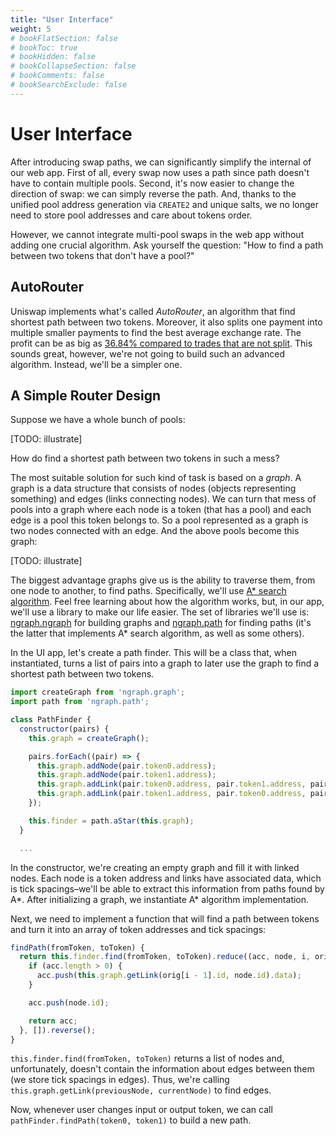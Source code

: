 ```yaml
---
title: "User Interface"
weight: 5
# bookFlatSection: false
# bookToc: true
# bookHidden: false
# bookCollapseSection: false
# bookComments: false
# bookSearchExclude: false
---
```


# User Interface

After introducing swap paths, we can significantly simplify the internal of our web app. First of all, every swap now
uses a path since path doesn't have to contain multiple pools. Second, it's now easier to change the direction of swap:
we can simply reverse the path. And, thanks to the unified pool address generation via `CREATE2` and unique salts, we
no longer need to store pool addresses and care about tokens order.

However, we cannot integrate multi-pool swaps in the web app without adding one crucial algorithm. Ask yourself the
question: "How to find a path between two tokens that don't have a pool?"

## AutoRouter

Uniswap implements what's called *AutoRouter*, an algorithm that find shortest path between two tokens. Moreover, it also
splits one payment into multiple smaller payments to find the best average exchange rate. The profit can be as big as 
[36.84% compared to trades that are not split](https://uniswap.org/blog/auto-router-v2). This sounds great, however, we're
not going to build such an advanced algorithm. Instead, we'll be a simpler one.

## A Simple Router Design

Suppose we have a whole bunch of pools:

[TODO: illustrate]

How do find a shortest path between two tokens in such a mess?

The most suitable solution for such kind of task is based on a *graph*. A graph is a data structure that consists of
nodes (objects representing something) and edges (links connecting nodes). We can turn that mess of pools into a graph
where each node is a token (that has a pool) and each edge is a pool this token belongs to. So a pool represented as a
graph is two nodes connected with an edge. And the above pools become this graph:

[TODO: illustrate]

The biggest advantage graphs give us is the ability to traverse them, from one node to another, to find paths. Specifically,
we'll use [A* search algorithm](https://en.wikipedia.org/wiki/A*_search_algorithm). Feel free learning about how the
algorithm works, but, in our app, we'll use a library to make our life easier. The set of libraries we'll use is:
[ngraph.ngraph](https://github.com/anvaka/ngraph.graph) for building graphs and [ngraph.path](https://github.com/anvaka/ngraph.path)
for finding paths (it's the latter that implements A* search algorithm, as well as some others).

In the UI app, let's create a path finder. This will be a class that, when instantiated, turns a list of pairs into a
graph to later use the graph to find a shortest path between two tokens.
```javascript
import createGraph from 'ngraph.graph';
import path from 'ngraph.path';

class PathFinder {
  constructor(pairs) {
    this.graph = createGraph();

    pairs.forEach((pair) => {
      this.graph.addNode(pair.token0.address);
      this.graph.addNode(pair.token1.address);
      this.graph.addLink(pair.token0.address, pair.token1.address, pair.tickSpacing);
      this.graph.addLink(pair.token1.address, pair.token0.address, pair.tickSpacing);
    });

    this.finder = path.aStar(this.graph);
  }

  ...
```

In the constructor, we're creating an empty graph and fill it with linked nodes. Each node is a token address and links
have associated data, which is tick spacings–we'll be able to extract this information from paths found by A*. After
initializing a graph, we instantiate A* algorithm implementation.

Next, we need to implement a function that will find a path between tokens and turn it into an array of token addresses
and tick spacings:

```javascript
findPath(fromToken, toToken) {
  return this.finder.find(fromToken, toToken).reduce((acc, node, i, orig) => {
    if (acc.length > 0) {
      acc.push(this.graph.getLink(orig[i - 1].id, node.id).data);
    }

    acc.push(node.id);

    return acc;
  }, []).reverse();
}
```

`this.finder.find(fromToken, toToken)` returns a list of nodes and, unfortunately, doesn't contain the information
about edges between them (we store tick spacings in edges). Thus, we're calling `this.graph.getLink(previousNode, currentNode)`
to find edges.

Now, whenever user changes input or output token, we can call `pathFinder.findPath(token0, token1)` to build a new path.